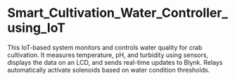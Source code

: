 # Smart_Cultivation_Water_Controller_using_IoT
This IoT-based system monitors and controls water quality for crab cultivation. It measures temperature, pH, and turbidity using sensors, displays the data on an LCD, and sends real-time updates to Blynk. Relays automatically activate solenoids based on water condition thresholds.
